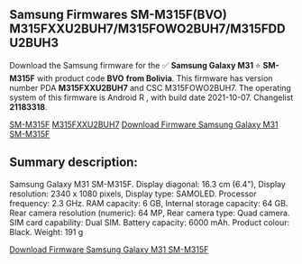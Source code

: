 <h2>Samsung Firmwares SM-M315F(BVO) M315FXXU2BUH7/M315FOWO2BUH7/M315FDDU2BUH3</h2>
Download the Samsung firmware for the ✅ <strong>Samsung Galaxy M31 </strong> ⭐ <strong>SM-M315F</strong> with product code <strong>BVO</strong> <strong> from Bolivia</strong>. This firmware has version number PDA <strong>M315FXXU2BUH7</strong> and CSC M315FOWO2BUH7. The operating system of this firmware is Android R , with build date 2021-10-07. Changelist <strong>21183318</strong>.


[SM-M315F](https://samfirm.shop/samsung/model/SM-M315F)
[M315FXXU2BUH7](https://samfirm.shop/samsung/pda/M315FXXU2BUH7)
[Download Firmware Samsung Galaxy M31 SM-M315F](https://samfirm.shop/samsung/firmware/463371)
<h2>Summary description:</h2>
<p>Samsung Galaxy M31 SM-M315F. Display diagonal: 16.3 cm (6.4"), Display resolution: 2340 x 1080 pixels, Display type: SAMOLED. Processor frequency: 2.3 GHz. RAM capacity: 6 GB, Internal storage capacity: 64 GB. Rear camera resolution (numeric): 64 MP, Rear camera type: Quad camera. SIM card capability: Dual SIM. Battery capacity: 6000 mAh. Product colour: Black. Weight: 191 g</p>


[Download Firmware Samsung Galaxy M31 SM-M315F](https://samfirm.shop/samsung/firmware/463371)

